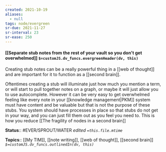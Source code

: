 ```yaml
---
created: 2021-10-19
aliases:
  - null
tags: node/evergreen
sr-due: 2021-11-27
sr-interval: 23
sr-ease: 250
---
```

#### [[Separate stub notes from the rest of your vault so you don't get overwhelmed]] `$=customJS.dv_funcs.evergreenHeader(dv, this)`

Creating stub notes can be a really powerful thing in a [[web of thought]] and are important for it to function as a [[second brain]]. 

Oftentimes creating a stub will illuminate just how much you mention a term, or will start to pull together notes on a graph, or maybe it will just allow you to use autocomplete. However it can be very easy to get overwhelmed feeling like every note in your [[knowledge management|PKM]] system must have content and be valuable but that is not the purpose of these stubs. You system should have processes in place so that stubs do not get in your way, and you can just fill them out as you feel you need to. This is how you reduce [[The fragility of nodes in a second brain]]




**Status**:: #EVER/SPROUT/WATER 
*edited `=this.file.mtime`*

**Topics**:: [[My TIM]], [[note writing]], [[web of thought]], [[second brain]]
*`$=customJS.dv_funcs.outlinedIn(dv, this)`*


